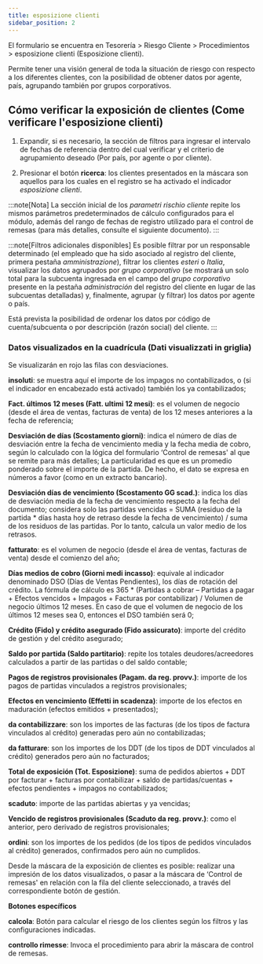 ```yaml
---
title: esposizione clienti
sidebar_position: 2
---
```


El formulario se encuentra en Tesorería > Riesgo Cliente > Procedimientos > esposizione clienti (Esposizione clienti).

Permite tener una visión general de toda la situación de riesgo con respecto a los diferentes clientes, con la posibilidad de obtener datos por agente, país, agrupando también por grupos corporativos. 

## Cómo verificar la exposición de clientes (Come verificare l'esposizione clienti)

1. Expandir, si es necesario, la sección de filtros para ingresar el intervalo de fechas de referencia dentro del cual verificar y el criterio de agrupamiento deseado (Por país, por agente o por cliente).

2. Presionar el botón **ricerca**: los clientes presentados en la máscara son aquellos para los cuales en el registro se ha activado el indicador *esposizione clienti*.

:::note[Nota]
La sección inicial de los *parametri rischio cliente* repite los mismos parámetros predeterminados de cálculo configurados para el módulo, además del rango de fechas de registro utilizado para el control de remesas (para más detalles, consulte el siguiente documento).
:::

:::note[Filtros adicionales disponibles]
Es posible filtrar por un responsable determinado (el empleado que ha sido asociado al registro del cliente, primera pestaña *amministrazione*), filtrar los clientes *esteri* o *Italia*, visualizar los datos agrupados por *grupo corporativo* (se mostrará un solo total para la subcuenta ingresada en el campo del *grupo corporativo* presente en la pestaña *administración* del registro del cliente en lugar de las subcuentas detalladas) y, finalmente, agrupar (y filtrar) los datos por agente o país. 

Está prevista la posibilidad de ordenar los datos por código de cuenta/subcuenta o por descripción (razón social) del cliente.
:::

### Datos visualizados en la cuadrícula (Dati visualizzati in griglia)

Se visualizarán en rojo las filas con desviaciones.

**insoluti**: se muestra aquí el importe de los impagos no contabilizados, o (si el indicador en encabezado está activado) también los ya contabilizados;  

**Fact. últimos 12 meses (Fatt. ultimi 12 mesi)**: es el volumen de negocio (desde el área de ventas, facturas de venta) de los 12 meses anteriores a la fecha de referencia;  

**Desviación de días (Scostamento giorni)**: indica el número de días de desviación entre la fecha de vencimiento media y la fecha media de cobro, según lo calculado con la lógica del formulario ‘Control de remesas' al que se remite para más detalles; La particularidad es que es un promedio ponderado sobre el importe de la partida. De hecho, el dato se expresa en números a favor (como en un extracto bancario).

**Desviación días de vencimiento (Scostamento GG scad.)**: indica los días de desviación media de la fecha de vencimiento respecto a la fecha del documento; considera solo las partidas vencidas = SUMA (residuo de la partida * días hasta hoy de retraso desde la fecha de vencimiento) / suma de los residuos de las partidas. Por lo tanto, calcula un valor medio de los retrasos.  

**fatturato**: es el volumen de negocio (desde el área de ventas, facturas de venta) desde el comienzo del año;  

**Días medios de cobro (Giorni medi incasso)**: equivale al indicador denominado DSO (Días de Ventas Pendientes), los días de rotación del crédito. La fórmula de cálculo es 365 * (Partidas a cobrar – Partidas a pagar + Efectos vencidos + Impagos + Facturas por contabilizar) / Volumen de negocio últimos 12 meses. En caso de que el volumen de negocio de los últimos 12 meses sea 0, entonces el DSO también será 0;  

**Crédito (Fido) y crédito asegurado (Fido assicurato)**: importe del crédito de gestión y del crédito asegurado;  

**Saldo por partida (Saldo partitario)**: repite los totales deudores/acreedores calculados a partir de las partidas o del saldo contable;  

**Pagos de registros provisionales (Pagam. da reg. provv.)**: importe de los pagos de partidas vinculados a registros provisionales;  

**Efectos en vencimiento (Effetti in scadenza)**: importe de los efectos en maduración (efectos emitidos + presentados);  

**da contabilizzare**: son los importes de las facturas (de los tipos de factura vinculados al crédito) generadas pero aún no contabilizadas;  

**da fatturare**: son los importes de los DDT (de los tipos de DDT vinculados al crédito) generados pero aún no facturados;  

**Total de exposición (Tot. Esposizione)**: suma de pedidos abiertos + DDT por facturar + facturas por contabilizar + saldo de partidas/cuentas + efectos pendientes + impagos no contabilizados;  

**scaduto**: importe de las partidas abiertas y ya vencidas;  

**Vencido de registros provisionales (Scaduto da reg. provv.)**: como el anterior, pero derivado de registros provisionales;  

**ordini**: son los importes de los pedidos (de los tipos de pedidos vinculados al crédito) generados, confirmados pero aún no cumplidos.

Desde la máscara de la exposición de clientes es posible: realizar una impresión de los datos visualizados, o pasar a la máscara de ‘Control de remesas' en relación con la fila del cliente seleccionado, a través del correspondiente botón de gestión.



**Botones específicos**

**calcola**: Botón para calcular el riesgo de los clientes según los filtros y las configuraciones indicadas.  

**controllo rimesse**: Invoca el procedimiento para abrir la máscara de control de remesas.